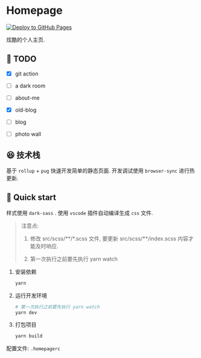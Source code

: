 # Homepage

[![Deploy to GitHub Pages](https://github.com/PinghuaZhuang/home-page/actions/workflows/deploy.yml/badge.svg?branch=master)](https://github.com/PinghuaZhuang/home-page/actions/workflows/deploy.yml)

炫酷的个人主页.



## 🎯 TODO

- [x] git action
- [ ] a dark room
- [ ] about-me
- [x] old-blog
- [ ] blog
- [ ] photo wall




## 😆 技术栈

基于 `rollup` + `pug` 快速开发简单的静态页面. 开发调试使用 `browser-sync` 进行热更新.




## 🚀 Quick start

样式使用 `dark-sass` . 使用 `vscode` 插件自动编译生成 `css` 文件.

> 注意点:
>
> 1. 修改 src/scss/\*\*/\*.scss 文件, 要更新 src/scss/\*\*/index.scss 内容才能及时响应.
>
> 2. 第一次执行之前要先执行 yarn watch


1. 安装依赖

   ```bash
   yarn
   ```

2. 运行开发环境

   ```bash
   # 第一次执行之前要先执行 yarn watch
   yarn dev
   ```

3. 打包项目

   ```bash
   yarn build
   ```

配置文件: `.homepagerc`
